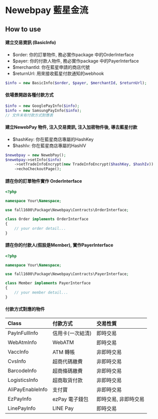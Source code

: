 # Newebpay 藍星金流


## How to use

#### 建立交易資訊 (BasicInfo)
 - $order: 你的訂單物件, 務必實作package 中的OrderInterface
 - $payer: 你的付款人物件, 務必實作package 中的PayerInterface
 - $merchantId: 你在藍星申請的商店代號
 - $returnUrl: 用來接收藍星付款通知的webhook 
 
```php
$info = new BasicInfo($order, $payer, $merchantId, $returnUrl);
```

#### 依場景開啟各種付款方式
```php
$info = new GooglePayInfo($info);
$info = new SamsungPayInfo($info);
// 文件末有付款方式對應表
```

#### 建立NewebPay 物件, 注入交易資訊, 注入加密物件後, 導去藍星付款
 - $hashKey: 你在藍星商店專屬的HashKey
 - $hashIv: 你在藍星商店專屬的HashIV
 
```php
$newebpay = new NewebPay();
$newebpay->setInfo($info)
    ->setTradeInfoEncrypt(new TradeInfoEncrypt($hashKey, $hashIv))
    ->echoCheckoutPage();
```

#### 請在你的訂單物件實作 OrderInterface

```php
<?php

namespace Your\Namespace;

use fall1600\Package\Newebpay\Contracts\OrderInterface;

class Order implements OrderInterface
{
    // your order detail...
}

```

#### 請在你的付款人(假設是Member), 實作PayerInterface

```php
<?php

namespace Your\Namespace;

use fall1600\Package\Newebpay\Contracts\PayerInterface;

class Member implements PayerInterface
{
    // your member detail...
}
```




#### 付款方式對應的物件

| Class             | 付款方式                  | 交易性質           |
|:------------------|:------------------------|:------------------|
| PayInFullInfo     | 信用卡(一次結清)           | 即時交易           |
| WebAtmInfo        | WebATM                  | 即時交易            |
| VaccInfo          | ATM 轉帳                 | 非即時交易          |
| CvsInfo           | 超商代碼繳費              | 非即時交易          |
| BarcodeInfo       | 超商條碼繳費              | 非即時交易          |
| LogisticsInfo     | 超商取貨付款              | 非即時交易          |
| AliPayEnableInfo  | 支付寶                   | 非即時交易          |
| EzPayInfo         | ezPay 電子錢包            | 即時交易, 非即時交易 |
| LinePayInfo       | LINE Pay                | 即時交易           |

